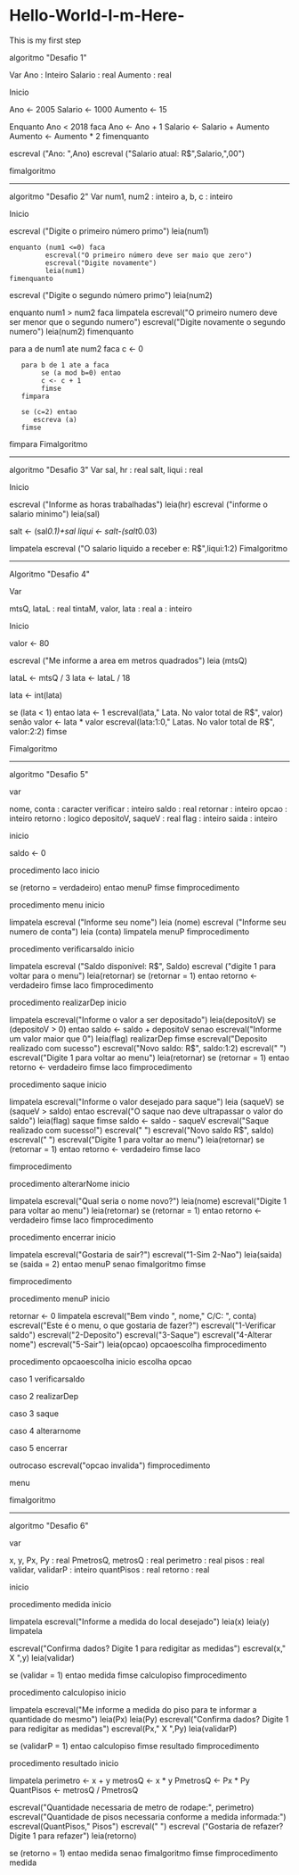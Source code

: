 # Hello-World-I-m-Here-
This is my first step



algoritmo  "Desafio 1"

Var
Ano : Inteiro
Salario : real
Aumento : real


Inicio

Ano <- 2005
Salario <- 1000
Aumento <- 15

Enquanto Ano < 2018 faca
Ano <- Ano + 1
Salario <- Salario + Aumento
Aumento <- Aumento * 2
fimenquanto

escreval ("Ano: ",Ano)
escreval ("Salario atual: R$",Salario,",00")


fimalgoritmo



----------------------------------------------------------------------------------------------




algoritmo    "Desafio 2"
Var
num1, num2 : inteiro
a, b, c : inteiro

Inicio

escreval ("Digite o primeiro número primo")
leia(num1)

    enquanto (num1 <=0) faca
             escreval("O primeiro número deve ser maio que zero")
             escreval("Digite novamente")
             leia(num1)
    fimenquanto
    
escreval ("Digite o segundo número primo")
leia(num2)

 enquanto num1 > num2 faca
          limpatela
          escreval("O primeiro numero deve ser menor que o segundo numero")
          escreval("Digite novamente o segundo numero")
          leia(num2)
 fimenquanto

  para a de num1 ate num2 faca
      c <- 0

       para b de 1 ate a faca
            se (a mod b=0) entao
            c <- c + 1
            fimse
       fimpara

       se (c=2) entao
          escreva (a)
       fimse
  fimpara
Fimalgoritmo



----------------------------------------------------------------------------------------------



algoritmo   "Desafio 3"
Var
sal, hr : real
salt, liqui : real

Inicio

escreval ("Informe as horas trabalhadas")
leia(hr)
escreval ("informe o salario minimo")
leia(sal)

salt <- (sal*0.1)+sal
liqui <- salt-(salt*0.03)

limpatela
escreval ("O salario liquido a receber e: R$",liqui:1:2)
Fimalgoritmo



------------------------------------------------------------------------------




Algoritmo "Desafio 4"

Var

mtsQ, lataL : real
tintaM, valor, lata : real
a : inteiro

Inicio

valor <- 80

escreval ("Me informe a area em metros quadrados")
leia (mtsQ)


lataL <- mtsQ / 3
lata <- lataL / 18

lata <- int(lata)

   se (lata < 1) entao
   lata <- 1
   escreval(lata," Lata. No valor total de R$", valor)
   senão
   valor <- lata * valor
escreval(lata:1:0," Latas. No valor total de R$", valor:2:2)
   fimse



Fimalgoritmo



---------------------------------------------------------------------------------------------------




algoritmo "Desafio 5"

var

nome, conta : caracter
verificar : inteiro
saldo : real
retornar : inteiro
opcao : inteiro
retorno : logico
depositoV, saqueV : real
flag : inteiro
saida : inteiro


inicio

saldo <- 0


procedimento laco
inicio

  se (retorno = verdadeiro) entao
  menuP
  fimse
fimprocedimento

procedimento menu
  inicio

limpatela
escreval ("Informe seu nome")
leia (nome)
escreval ("Informe seu numero de conta")
leia (conta)
limpatela
menuP
fimprocedimento

procedimento verificarsaldo
  inicio

limpatela
escreval ("Saldo disponível: R$", Saldo)
escreval ("digite 1 para voltar para o menu")
leia(retornar)
    se (retornar = 1) entao
     retorno <- verdadeiro
    fimse
    laco
fimprocedimento

procedimento realizarDep
  inicio

limpatela
escreval("Informe o valor a ser depositado")
leia(depositoV)
  se (depositoV > 0) entao
     saldo <- saldo + depositoV
  senao
    escreval("Informe um valor maior que 0")
    leia(flag)
     realizarDep
  fimse
escreval("Deposito realizado com sucesso")
escreval("Novo saldo: R$", saldo:1:2)
escreval(" ")
escreval("Digite 1 para voltar ao menu")
leia(retornar)
 se (retornar = 1) entao
      retorno <- verdadeiro
     fimse
     laco
fimprocedimento

procedimento saque
inicio

limpatela
  escreval("Informe o valor desejado para saque")
  leia (saqueV)
       se (saqueV > saldo) entao
       escreval("O saque nao deve ultrapassar o valor do saldo")
       leia(flag)
       saque
       fimse
  saldo <- saldo - saqueV
  escreval("Saque realizado com sucesso!")
  escreval(" ")
  escreval("Novo saldo R$", saldo)
  escreval(" ")
  escreval("Digite 1 para voltar ao menu")
      leia(retornar)
      se (retornar = 1) entao
          retorno <- verdadeiro
      fimse
     laco
  
fimprocedimento

procedimento alterarNome
inicio

limpatela
   escreval("Qual seria o nome novo?")
   leia(nome)
    escreval("Digite 1 para voltar ao menu")
      leia(retornar)
      se (retornar = 1) entao
          retorno <- verdadeiro
      fimse
     laco
fimprocedimento

procedimento encerrar
inicio

limpatela
escreval("Gostaria de sair?")
escreval("1-Sim 2-Nao")
leia(saida)
    se (saida = 2) entao
    menuP
    senao
    fimalgoritmo
    fimse

fimprocedimento


procedimento menuP
inicio

retornar <- 0
limpatela
escreval("Bem vindo ", nome,"  C/C: ", conta)
escreval("Este é o menu, o que gostaria de fazer?")
escreval("1-Verificar saldo")
escreval("2-Deposito")
escreval("3-Saque")
escreval("4-Alterar nome")
escreval("5-Sair")
leia(opcao)
opcaoescolha
fimprocedimento

procedimento opcaoescolha
inicio
escolha opcao

caso 1
verificarsaldo

caso 2
realizarDep

caso 3
saque

caso 4
alterarnome

caso 5
encerrar

outrocaso
escreval("opcao invalida")
fimprocedimento

menu


fimalgoritmo



--------------------------------------------------------------------------------------------------------




algoritmo "Desafio 6"


var

x, y, Px, Py : real
PmetrosQ, metrosQ : real
perimetro : real
pisos : real
validar, validarP : inteiro
quantPisos : real
retorno : real


inicio

procedimento medida
inicio

limpatela
escreval("Informe a medida do local desejado")
leia(x)
leia(y)
limpatela

escreval("Confirma dados? Digite 1 para redigitar as medidas")
escreval(x," X ",y)
leia(validar)

   se (validar = 1) entao
   medida
   fimse
   calculopiso
fimprocedimento

procedimento calculopiso
inicio

limpatela
escreval("Me informe a medida do piso para te informar a quantidade do mesmo")
leia(Px)
leia(Py)
escreval("Confirma dados? Digite 1 para redigitar as medidas")
escreval(Px," X ",Py)
leia(validarP)

   se (validarP = 1) entao
   calculopiso
   fimse
   resultado
fimprocedimento

procedimento resultado
inicio

limpatela
perimetro <- x + y
metrosQ <- x * y
PmetrosQ <- Px * Py
QuantPisos <- metrosQ / PmetrosQ

escreval("Quantidade necessaria de metro de rodape:", perimetro)
escreval("Quantidade de pisos necessaria conforme a medida informada:")
escreval(QuantPisos," Pisos")
escreval(" ")
escreval ("Gostaria de refazer? Digite 1 para refazer")
leia(retorno)

se (retorno = 1) entao
   medida
senao
fimalgoritmo
fimse
fimprocedimento
medida

